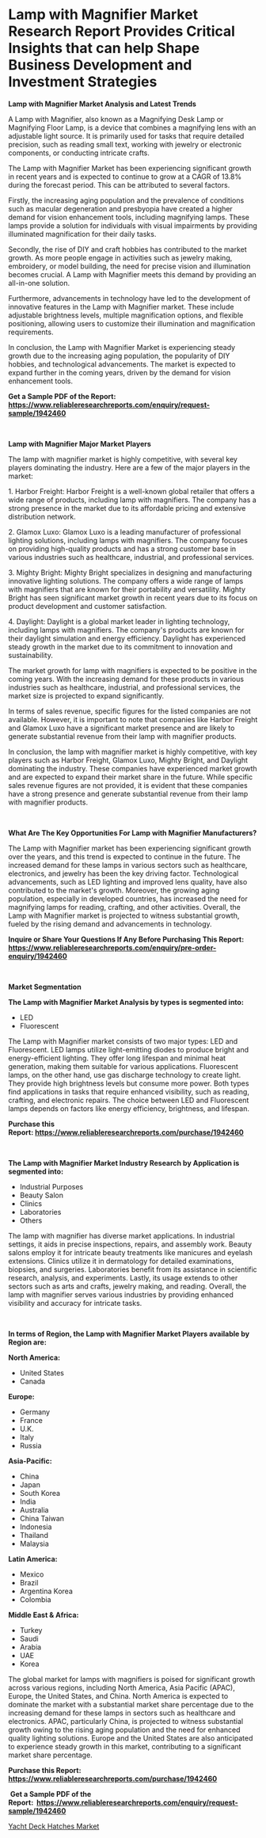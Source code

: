 <p><h1>Lamp with Magnifier Market Research Report Provides Critical Insights that can help Shape Business Development and Investment Strategies</h1></p><p><strong>Lamp with Magnifier Market Analysis and Latest Trends</strong></p>
<p><p>A Lamp with Magnifier, also known as a Magnifying Desk Lamp or Magnifying Floor Lamp, is a device that combines a magnifying lens with an adjustable light source. It is primarily used for tasks that require detailed precision, such as reading small text, working with jewelry or electronic components, or conducting intricate crafts.</p><p>The Lamp with Magnifier Market has been experiencing significant growth in recent years and is expected to continue to grow at a CAGR of 13.8% during the forecast period. This can be attributed to several factors. </p><p>Firstly, the increasing aging population and the prevalence of conditions such as macular degeneration and presbyopia have created a higher demand for vision enhancement tools, including magnifying lamps. These lamps provide a solution for individuals with visual impairments by providing illuminated magnification for their daily tasks.</p><p>Secondly, the rise of DIY and craft hobbies has contributed to the market growth. As more people engage in activities such as jewelry making, embroidery, or model building, the need for precise vision and illumination becomes crucial. A Lamp with Magnifier meets this demand by providing an all-in-one solution.</p><p>Furthermore, advancements in technology have led to the development of innovative features in the Lamp with Magnifier market. These include adjustable brightness levels, multiple magnification options, and flexible positioning, allowing users to customize their illumination and magnification requirements. </p><p>In conclusion, the Lamp with Magnifier Market is experiencing steady growth due to the increasing aging population, the popularity of DIY hobbies, and technological advancements. The market is expected to expand further in the coming years, driven by the demand for vision enhancement tools.</p></p>
<p><strong>Get a Sample PDF of the Report:&nbsp; <a href="https://www.reliableresearchreports.com/enquiry/request-sample/1942460">https://www.reliableresearchreports.com/enquiry/request-sample/1942460</a></strong></p>
<p>&nbsp;</p>
<p><strong>Lamp with Magnifier Major Market Players</strong></p>
<p><p>The lamp with magnifier market is highly competitive, with several key players dominating the industry. Here are a few of the major players in the market:</p><p>1. Harbor Freight: Harbor Freight is a well-known global retailer that offers a wide range of products, including lamp with magnifiers. The company has a strong presence in the market due to its affordable pricing and extensive distribution network.</p><p>2. Glamox Luxo: Glamox Luxo is a leading manufacturer of professional lighting solutions, including lamps with magnifiers. The company focuses on providing high-quality products and has a strong customer base in various industries such as healthcare, industrial, and professional services.</p><p>3. Mighty Bright: Mighty Bright specializes in designing and manufacturing innovative lighting solutions. The company offers a wide range of lamps with magnifiers that are known for their portability and versatility. Mighty Bright has seen significant market growth in recent years due to its focus on product development and customer satisfaction.</p><p>4. Daylight: Daylight is a global market leader in lighting technology, including lamps with magnifiers. The company's products are known for their daylight simulation and energy efficiency. Daylight has experienced steady growth in the market due to its commitment to innovation and sustainability.</p><p>The market growth for lamp with magnifiers is expected to be positive in the coming years. With the increasing demand for these products in various industries such as healthcare, industrial, and professional services, the market size is projected to expand significantly.</p><p>In terms of sales revenue, specific figures for the listed companies are not available. However, it is important to note that companies like Harbor Freight and Glamox Luxo have a significant market presence and are likely to generate substantial revenue from their lamp with magnifier products.</p><p>In conclusion, the lamp with magnifier market is highly competitive, with key players such as Harbor Freight, Glamox Luxo, Mighty Bright, and Daylight dominating the industry. These companies have experienced market growth and are expected to expand their market share in the future. While specific sales revenue figures are not provided, it is evident that these companies have a strong presence and generate substantial revenue from their lamp with magnifier products.</p></p>
<p>&nbsp;</p>
<p><strong>What Are The Key Opportunities For Lamp with Magnifier Manufacturers?</strong></p>
<p><p>The Lamp with Magnifier market has been experiencing significant growth over the years, and this trend is expected to continue in the future. The increased demand for these lamps in various sectors such as healthcare, electronics, and jewelry has been the key driving factor. Technological advancements, such as LED lighting and improved lens quality, have also contributed to the market's growth. Moreover, the growing aging population, especially in developed countries, has increased the need for magnifying lamps for reading, crafting, and other activities. Overall, the Lamp with Magnifier market is projected to witness substantial growth, fueled by the rising demand and advancements in technology.</p></p>
<p><strong>Inquire or Share Your Questions If Any Before Purchasing This Report: <a href="https://www.reliableresearchreports.com/enquiry/pre-order-enquiry/1942460">https://www.reliableresearchreports.com/enquiry/pre-order-enquiry/1942460</a></strong></p>
<p>&nbsp;</p>
<p><strong>Market Segmentation</strong></p>
<p><strong>The Lamp with Magnifier Market Analysis by types is segmented into:</strong></p>
<p><ul><li>LED</li><li>Fluorescent</li></ul></p>
<p><p>The Lamp with Magnifier market consists of two major types: LED and Fluorescent. LED lamps utilize light-emitting diodes to produce bright and energy-efficient lighting. They offer long lifespan and minimal heat generation, making them suitable for various applications. Fluorescent lamps, on the other hand, use gas discharge technology to create light. They provide high brightness levels but consume more power. Both types find applications in tasks that require enhanced visibility, such as reading, crafting, and electronic repairs. The choice between LED and Fluorescent lamps depends on factors like energy efficiency, brightness, and lifespan.</p></p>
<p><strong>Purchase this Report:&nbsp;<a href="https://www.reliableresearchreports.com/purchase/1942460">https://www.reliableresearchreports.com/purchase/1942460</a></strong></p>
<p>&nbsp;</p>
<p><strong>The Lamp with Magnifier Market Industry Research by Application is segmented into:</strong></p>
<p><ul><li>Industrial Purposes</li><li>Beauty Salon</li><li>Clinics</li><li>Laboratories</li><li>Others</li></ul></p>
<p><p>The lamp with magnifier has diverse market applications. In industrial settings, it aids in precise inspections, repairs, and assembly work. Beauty salons employ it for intricate beauty treatments like manicures and eyelash extensions. Clinics utilize it in dermatology for detailed examinations, biopsies, and surgeries. Laboratories benefit from its assistance in scientific research, analysis, and experiments. Lastly, its usage extends to other sectors such as arts and crafts, jewelry making, and reading. Overall, the lamp with magnifier serves various industries by providing enhanced visibility and accuracy for intricate tasks.</p></p>
<p>&nbsp;</p>
<p><strong>In terms of Region, the Lamp with Magnifier Market Players available by Region are:</strong></p>
<p>
    <p> <strong> North America: </strong>
        <ul>
            <li>United States</li>
            <li>Canada</li>
        </ul>
        </p> 
    <p> <strong> Europe: </strong>
        <ul>
            <li>Germany</li>
            <li>France</li>
            <li>U.K.</li>
            <li>Italy</li>
            <li>Russia</li>
        </ul>
        </p> 
    <p> <strong> Asia-Pacific: </strong>
        <ul>
            <li>China</li>
            <li>Japan</li>
            <li>South Korea</li>
            <li>India</li>
            <li>Australia</li>
            <li>China Taiwan</li>
            <li>Indonesia</li>
            <li>Thailand</li>
            <li>Malaysia</li>
        </ul>
        </p> 
    <p> <strong> Latin America: </strong>
        <ul>
            <li>Mexico</li>
            <li>Brazil</li>
            <li>Argentina Korea</li>
            <li>Colombia</li>
        </ul>
        </p> 
    <p> <strong> Middle East & Africa: </strong>
        <ul>
            <li>Turkey</li>
            <li>Saudi</li>
            <li>Arabia</li>
            <li>UAE</li>
            <li>Korea</li>
        </ul>
    </p>
    </p>
<p><p>The global market for lamps with magnifiers is poised for significant growth across various regions, including North America, Asia Pacific (APAC), Europe, the United States, and China. North America is expected to dominate the market with a substantial market share percentage due to the increasing demand for these lamps in sectors such as healthcare and electronics. APAC, particularly China, is projected to witness substantial growth owing to the rising aging population and the need for enhanced quality lighting solutions. Europe and the United States are also anticipated to experience steady growth in this market, contributing to a significant market share percentage.</p></p>
<p><strong>Purchase this Report: <a href="https://www.reliableresearchreports.com/purchase/1942460">https://www.reliableresearchreports.com/purchase/1942460</a></strong></p>
<p>&nbsp;<strong>Get a Sample PDF of the Report:&nbsp;&nbsp;<a href="https://www.reliableresearchreports.com/enquiry/request-sample/1942460">https://www.reliableresearchreports.com/enquiry/request-sample/1942460</a></strong></p>
<p><strong></strong></p>
<p><p><a href="https://github.com/PeterParrish5/Market-Research-Report-List-2/blob/main/yacht-deck-hatches-market.md">Yacht Deck Hatches Market</a></p></p>